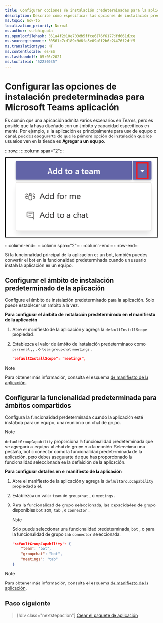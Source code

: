 ```yaml
---
title: Configurar opciones de instalación predeterminadas para la aplicación
description: Describe cómo especificar las opciones de instalación predeterminadas de la aplicación.
ms.topic: how-to
localization_priority: Normal
ms.author: surbhigupta
ms.openlocfilehash: 561a4f2910e703db5ffce6176f6177dfd661d2ce
ms.sourcegitcommit: 60561c7cd189c9d6fa5e09e0f2b6c24476f2dff5
ms.translationtype: MT
ms.contentlocale: es-ES
ms.lasthandoff: 05/06/2021
ms.locfileid: "52230935"
---
```

# <a name="configure-default-install-options-for-your-microsoft-teams-app"></a>Configurar las opciones de instalación predeterminadas para Microsoft Teams aplicación

Es común que una aplicación admita varios escenarios en Teams, pero es posible que la haya diseñado con un ámbito y capacidad específicos en mente. Por ejemplo, si la aplicación es principalmente para uso de equipo o canal, puedes asegurarte de que la primera opción de instalación que los usuarios ven en la tienda es **Agregar a un equipo**.

:::row:::
   :::column span="2":::

![Agregar un ejemplo desplegable de aplicaciones](../../assets/images/compose-extensions/addanapp.png)

   :::column-end:::
   :::column span="2":::
   :::column-end:::
:::row-end:::

Si la funcionalidad principal de la aplicación es un bot, también puedes convertir el bot en la funcionalidad predeterminada cuando un usuario instala la aplicación en un equipo.

## <a name="configure-your-apps-default-install-scope"></a>Configurar el ámbito de instalación predeterminado de la aplicación

Configure el ámbito de instalación predeterminado para la aplicación. Solo puede establecer un ámbito a la vez.

**Para configurar el ámbito de instalación predeterminado en el manifiesto de la aplicación**

1. Abre el manifiesto de la aplicación y agrega la `defaultInstallScope` propiedad.
2. Establezca el valor de ámbito de instalación predeterminado como `personal` , , , o `team` `groupchat` `meetings` .

    ```json
    "defaultInstallScope": "meetings",
    ```

> [!NOTE]
> Para obtener más información, consulta el esquema [de manifiesto de la aplicación](~/resources/schema/manifest-schema.md).

## <a name="configure-the-default-capability-for-shared-scopes"></a>Configurar la funcionalidad predeterminada para ámbitos compartidos

Configura la funcionalidad predeterminada cuando la aplicación esté instalada para un equipo, una reunión o un chat de grupo.

> [!NOTE]
> `defaultGroupCapability` proporciona la funcionalidad predeterminada que se agregará al equipo, al chat de grupo o a la reunión. Selecciona una pestaña, bot o conector como la funcionalidad predeterminada de la aplicación, pero debes asegurarte de que has proporcionado la funcionalidad seleccionada en la definición de la aplicación.

**Para configurar detalles en el manifiesto de la aplicación**

1. Abre el manifiesto de la aplicación y agrega la `defaultGroupCapability` propiedad a él.
2. Establezca un valor `team` de `groupchat` , o `meetings` .
3. Para la funcionalidad de grupo seleccionada, las capacidades de grupo disponibles `bot` son, `tab` , o `connector` . 

    > [!NOTE]
    > Solo puede seleccionar una funcionalidad predeterminada, `bot` , o para la funcionalidad de grupo `tab` `connector` seleccionada.

    ```json
    "defaultGroupCapability": {
        "team": "bot",
        "groupchat": "bot",
        "meetings": "tab"
    }
    ```

> [!NOTE]
> Para obtener más información, consulta el esquema [de manifiesto de la aplicación](~/resources/schema/manifest-schema.md).

## <a name="next-step"></a>Paso siguiente

> [!div class="nextstepaction"]
> [Crear el paquete de aplicación](~/concepts/build-and-test/apps-package.md)
